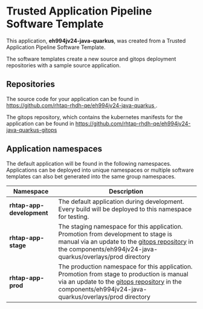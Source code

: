 # Trusted Application Pipeline Software Template

This application, **eh994jv24-java-quarkus**, was created from a Trusted Application Pipeline Software Template.

The software templates create a new source and gitops deployment repositories with a sample source application. 

## Repositories

The source code for your application can be found in [https://github.com/rhtap-rhdh-qe/eh994jv24-java-quarkus ](https://github.com/rhtap-rhdh-qe/eh994jv24-java-quarkus ).
 
The gitops repository, which contains the kubernetes manifests for the application can be found in 
[https://github.com/rhtap-rhdh-qe/eh994jv24-java-quarkus-gitops ](https://github.com/rhtap-rhdh-qe/eh994jv24-java-quarkus-gitops ) 

## Application namespaces 

The default application will be found in the following namespaces. Applications can be deployed into unique namespaces or multiple software templates can also bet generated into the same group namespaces.  

|  Namespace   |  Description   |  
| -------- | -------- |   
| **rhtap-app-development** | The default application during development. Every build will be deployed to this namespace for testing. | 
| **rhtap-app-stage** | The staging namespace for this application. Promotion from development to stage is manual via an update to the [gitops repository](https://github.com/rhtap-rhdh-qe/eh994jv24-java-quarkus-gitops ) in the components/eh994jv24-java-quarkus/overlays/prod directory |  
| **rhtap-app-prod** | The production namespace for this application. Promotion from stage to production is manual via an update to the [gitops repository](https://github.com/rhtap-rhdh-qe/eh994jv24-java-quarkus-gitops ) in the components/eh994jv24-java-quarkus/overlays/prod directory | 